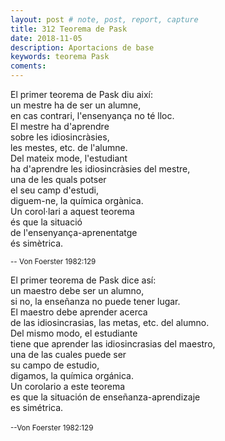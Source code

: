```yaml
---
layout: post # note, post, report, capture
title: 312 Teorema de Pask
date: 2018-11-05
description: Aportacions de base
keywords: teorema Pask
coments: 
---
```



El primer teorema de Pask diu així:                 <br />
un mestre ha de ser un alumne,                      <br />
en cas contrari, l'ensenyança no té lloc.           <br />
El mestre ha d'aprendre                             <br />
sobre les idiosincràsies,                           <br />
les mestes, etc. de l'alumne.                       <br />
Del mateix mode, l'estudiant                        <br />
ha d'aprendre les idiosincràsies del mestre,        <br />
una de les quals potser                             <br />
el seu camp d'estudi,                               <br />
diguem-ne, la química orgànica.                     <br />
Un corol·lari a aquest teorema                      <br />
és que la situació                                  <br />
de l'ensenyança-aprenentatge                        <br />
és simètrica.                                       <br />

<small>-- Von Foerster 1982:129</small>             <br />


El primer teorema de Pask dice así:                 <br />
un maestro debe ser un alumno,                      <br />
si no, la enseñanza no puede tener lugar.           <br />
El maestro debe aprender acerca                     <br />
de las idiosincrasias, las metas, etc. del alumno.  <br />
Del mismo modo, el estudiante                       <br /> 
tiene que aprender las idiosincrasias del maestro,  <br /> 
una de las cuales puede ser                         <br />
su campo de estudio,                                <br />
digamos, la química orgánica.                       <br />
Un corolario a este teorema                         <br />
es que la situación de enseñanza-aprendizaje        <br />
es simétrica.                                       <br />
                                                    <br />
<small>--Von Foerster 1982:129</small>              <br />

